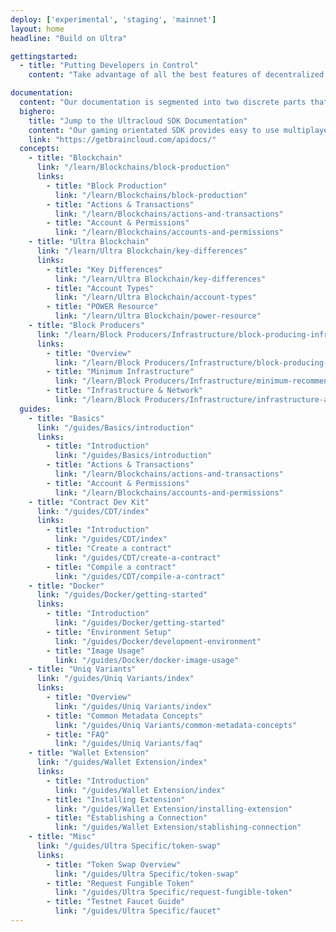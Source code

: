 ```yaml
---
deploy: ['experimental', 'staging', 'mainnet']
layout: home
headline: "Build on Ultra"

gettingstarted:
  - title: "Putting Developers in Control"
    content: "Take advantage of all the best features of decentralized technologies without the downside of high costs, hard on-boarding, and slow networks."

documentation:
  content: "Our documentation is segmented into two discrete parts that cater to your specific developer needs."
  bighero: 
    title: "Jump to the Ultracloud SDK Documentation"
    content: "Our gaming orientated SDK provides easy to use multiplayer, NFTs, inventory management, SSO, and more."
    link: "https://getbraincloud.com/apidocs/"
  concepts:
    - title: "Blockchain"
      link: "/learn/Blockchains/block-production"
      links:
        - title: "Block Production"
          link: "/learn/Blockchains/block-production"
        - title: "Actions & Transactions"
          link: "/learn/Blockchains/actions-and-transactions"
        - title: "Account & Permissions"
          link: "/learn/Blockchains/accounts-and-permissions"
    - title: "Ultra Blockchain"
      link: "/learn/Ultra Blockchain/key-differences"
      links:
        - title: "Key Differences"
          link: "/learn/Ultra Blockchain/key-differences"
        - title: "Account Types"
          link: "/learn/Ultra Blockchain/account-types"
        - title: "POWER Resource"
          link: "/learn/Ultra Blockchain/power-resource"
    - title: "Block Producers"
      link: "/learn/Block Producers/Infrastructure/block-producing-infrastructure"
      links:
        - title: "Overview"
          link: "/learn/Block Producers/Infrastructure/block-producing-infrastructure"
        - title: "Minimum Infrastructure"
          link: "/learn/Block Producers/Infrastructure/minimum-recommended-infrastructure"
        - title: "Infrastructure & Network"
          link: "/learn/Block Producers/Infrastructure/infrastructure-and-network-overview"
  guides:
    - title: "Basics"
      link: "/guides/Basics/introduction"
      links:
        - title: "Introduction"
          link: "/guides/Basics/introduction"
        - title: "Actions & Transactions"
          link: "/learn/Blockchains/actions-and-transactions"
        - title: "Account & Permissions"
          link: "/learn/Blockchains/accounts-and-permissions"
    - title: "Contract Dev Kit"
      link: "/guides/CDT/index"
      links:
        - title: "Introduction"
          link: "/guides/CDT/index"
        - title: "Create a contract"
          link: "/guides/CDT/create-a-contract"
        - title: "Compile a contract"
          link: "/guides/CDT/compile-a-contract"
    - title: "Docker"
      link: "/guides/Docker/getting-started"
      links:
        - title: "Introduction"
          link: "/guides/Docker/getting-started"
        - title: "Environment Setup"
          link: "/guides/Docker/development-environment"
        - title: "Image Usage"
          link: "/guides/Docker/docker-image-usage"
    - title: "Uniq Variants"
      link: "/guides/Uniq Variants/index"
      links:
        - title: "Overview"
          link: "/guides/Uniq Variants/index"
        - title: "Common Metadata Concepts"
          link: "/guides/Uniq Variants/common-metadata-concepts"
        - title: "FAQ"
          link: "/guides/Uniq Variants/faq"
    - title: "Wallet Extension"
      link: "/guides/Wallet Extension/index"
      links:
        - title: "Introduction"
          link: "/guides/Wallet Extension/index"
        - title: "Installing Extension"
          link: "/guides/Wallet Extension/installing-extension"
        - title: "Establishing a Connection"
          link: "/guides/Wallet Extension/stablishing-connection"
    - title: "Misc"
      link: "/guides/Ultra Specific/token-swap"
      links:
        - title: "Token Swap Overview"
          link: "/guides/Ultra Specific/token-swap"
        - title: "Request Fungible Token"
          link: "/guides/Ultra Specific/request-fungible-token"
        - title: "Testnet Faucet Guide"
          link: "/guides/Ultra Specific/faucet"
---
```



